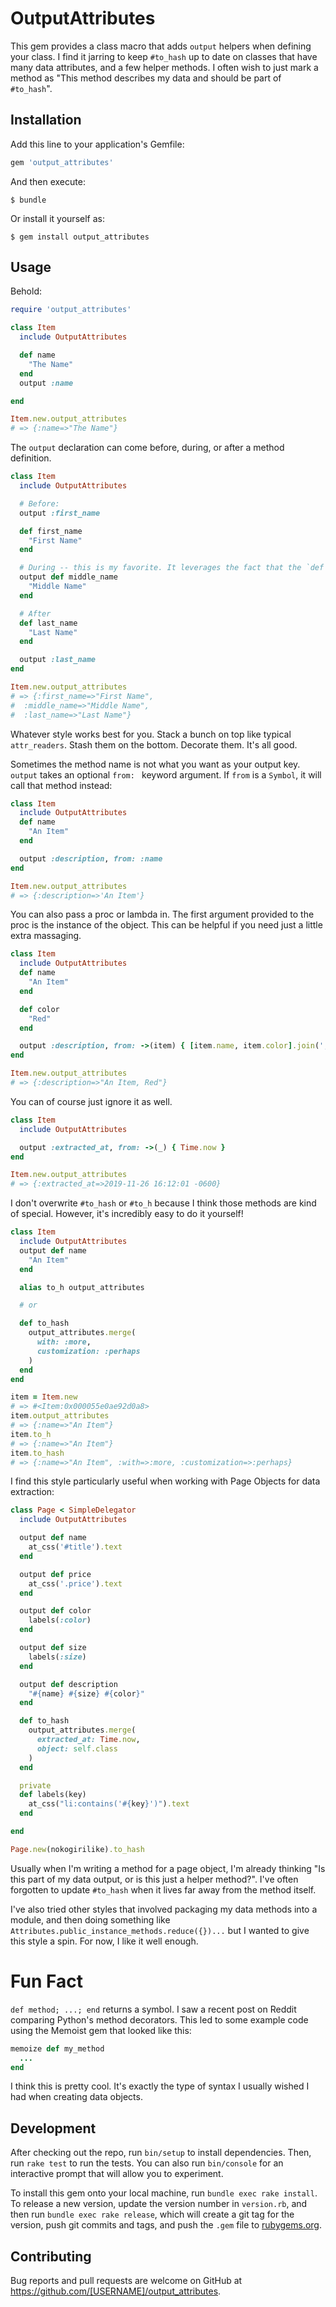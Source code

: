 # OutputAttributes

This gem provides a class macro that adds `output` helpers when defining your class. I find it jarring to keep `#to_hash` up to date on classes that have many data attributes, and a few helper methods. I often wish to just mark a method as "This method describes my data and should be part of `#to_hash`".

## Installation

Add this line to your application's Gemfile:

```ruby
gem 'output_attributes'
```

And then execute:

    $ bundle

Or install it yourself as:

    $ gem install output_attributes

## Usage

Behold:

```ruby
require 'output_attributes'

class Item
  include OutputAttributes

  def name
    "The Name"
  end
  output :name

end

Item.new.output_attributes
# => {:name=>"The Name"}
```

The `output` declaration can come before, during, or after a method definition.

```ruby
class Item
  include OutputAttributes

  # Before:
  output :first_name

  def first_name
    "First Name"
  end

  # During -- this is my favorite. It leverages the fact that the `def meth` expression returns a symbol... Clever!
  output def middle_name
    "Middle Name"
  end

  # After
  def last_name
    "Last Name"
  end

  output :last_name
end

Item.new.output_attributes
# => {:first_name=>"First Name",
#  :middle_name=>"Middle Name",
#  :last_name=>"Last Name"}
```

Whatever style works best for you. Stack a bunch on top like typical `attr_readers`. Stash them on the bottom. Decorate them. It's all good.

Sometimes the method name is not what you want as your output key. `output` takes an optional `from: ` keyword argument. If `from` is a `Symbol`, it will call that method instead:

```ruby
class Item
  include OutputAttributes
  def name
    "An Item"
  end

  output :description, from: :name
end

Item.new.output_attributes
# => {:description=>'An Item'}
```

You can also pass a proc or lambda in. The first argument provided to the proc is the instance of the object. This can be helpful if you need just a little extra massaging.

```ruby
class Item
  include OutputAttributes
  def name
    "An Item"
  end

  def color
    "Red"
  end

  output :description, from: ->(item) { [item.name, item.color].join(', ') }
end

Item.new.output_attributes
# => {:description=>"An Item, Red"}

```

You can of course just ignore it as well.

```ruby
class Item
  include OutputAttributes

  output :extracted_at, from: ->(_) { Time.now }
end

Item.new.output_attributes
# => {:extracted_at=>2019-11-26 16:12:01 -0600}

```

I don't overwrite `#to_hash` or `#to_h` because I think those methods are kind of special. However, it's incredibly easy to do it yourself!

```ruby
class Item
  include OutputAttributes
  output def name
    "An Item"
  end

  alias to_h output_attributes

  # or

  def to_hash
    output_attributes.merge(
      with: :more,
      customization: :perhaps
    )
  end
end

item = Item.new
# => #<Item:0x000055e0ae92d0a8>
item.output_attributes
# => {:name=>"An Item"}
item.to_h
# => {:name=>"An Item"}
item.to_hash
# => {:name=>"An Item", :with=>:more, :customization=>:perhaps}
```

I find this style particularly useful when working with Page Objects for data extraction:

```ruby
class Page < SimpleDelegator
  include OutputAttributes

  output def name
    at_css('#title').text
  end

  output def price
    at_css('.price').text
  end

  output def color
    labels(:color)
  end

  output def size
    labels(:size)
  end

  output def description
    "#{name} #{size} #{color}"
  end

  def to_hash
    output_attributes.merge(
      extracted_at: Time.now,
      object: self.class
    )
  end

  private
  def labels(key)
    at_css("li:contains('#{key}')").text
  end

end

Page.new(nokogirilike).to_hash
```

Usually when I'm writing a method for a page object, I'm already thinking "Is this part of my data output, or is this just a helper method?". I've often forgotten to update `#to_hash` when it lives far away from the method itself.

I've also tried other styles that involved packaging my data methods into a module, and then doing something like `Attributes.public_instance_methods.reduce({})...` but I wanted to give this style a spin. For now, I like it well enough.


# Fun Fact

`def method; ...; end` returns a symbol. I saw a recent post on Reddit comparing Python's method decorators. This led to some example code using the Memoist gem that looked like this:

```ruby
memoize def my_method
  ...
end
```

I think this is pretty cool. It's exactly the type of syntax I usually wished I had when creating data objects.

## Development

After checking out the repo, run `bin/setup` to install dependencies. Then, run `rake test` to run the tests. You can also run `bin/console` for an interactive prompt that will allow you to experiment.

To install this gem onto your local machine, run `bundle exec rake install`. To release a new version, update the version number in `version.rb`, and then run `bundle exec rake release`, which will create a git tag for the version, push git commits and tags, and push the `.gem` file to [rubygems.org](https://rubygems.org).

## Contributing

Bug reports and pull requests are welcome on GitHub at https://github.com/[USERNAME]/output_attributes.
